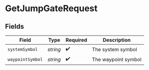 # GetJumpGateRequest


## Fields

| Field               | Type                | Required            | Description         |
| ------------------- | ------------------- | ------------------- | ------------------- |
| `systemSymbol`      | *string*            | :heavy_check_mark:  | The system symbol   |
| `waypointSymbol`    | *string*            | :heavy_check_mark:  | The waypoint symbol |